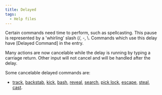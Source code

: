 ```yaml
---
title: Delayed
tags:
  - Help files
---
```

Certain commands need time to perform, such as spellcasting. This pause
is represented by a 'whirling' slash (/, -, \\. Commands which use this
delay have \[Delayed Command\] in the entry.

Many actions are now cancelable while the delay is running by typing a
carriage return. Other input will not cancel and will be handled after
the delay.

Some cancelable delayed commands are:

- [track](track "wikilink"), [backstab](backstab "wikilink"),
  [kick](kick "wikilink"), [bash](bash "wikilink"),
  [reveal](reveal "wikilink"), [search](search "wikilink"), [pick
  lock](pick "wikilink"), [escape](escape "wikilink"),
  [steal](steal "wikilink"), [cast](cast "wikilink").
